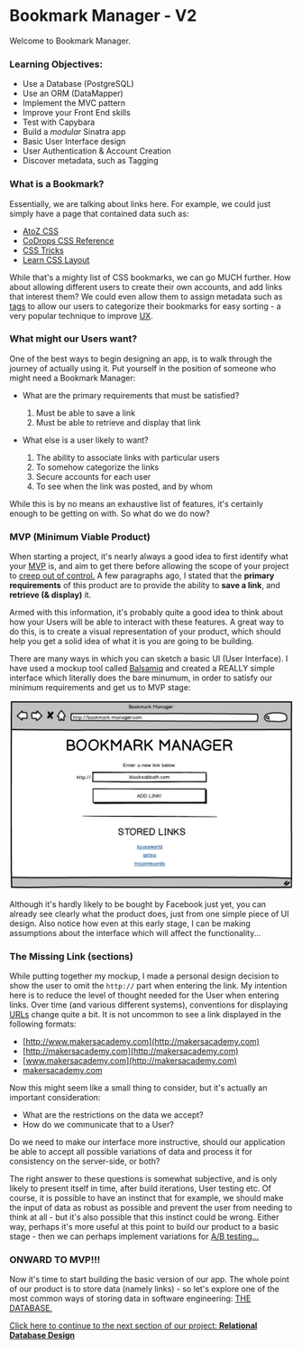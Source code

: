# Bookmark Manager - V2

Welcome to Bookmark Manager.

### Learning Objectives:

* Use a Database (PostgreSQL)
* Use an ORM (DataMapper)
* Implement the MVC pattern
* Improve your Front End skills
* Test with Capybara
* Build a _modular_ Sinatra app
* Basic User Interface design
* User Authentication & Account Creation
* Discover metadata, such as Tagging

### What is a Bookmark?

Essentially, we are talking about links here. For example, we could just simply have a page that contained data such as:

* [AtoZ CSS](http://www.atozcss.com/)
* [CoDrops CSS Reference](http://tympanus.net/codrops/css_reference/)
* [CSS Tricks](https://css-tricks.com/)
* [Learn CSS Layout](http://learnlayout.com/)

While that's a mighty list of CSS bookmarks, we can go MUCH further. How about allowing different users to create their own accounts, and add links that interest them? We could even allow them to assign metadata such as [tags](http://en.wikipedia.org/wiki/Tag_%28metadata%29) to allow our users to categorize their bookmarks for easy sorting - a very popular technique to improve [UX](http://en.wikipedia.org/wiki/User_experience_design).

### What might our Users want?

One of the best ways to begin designing an app, is to walk through the journey of actually using it. Put yourself in the position of someone who might need a Bookmark Manager:

* What are the primary requirements that must be satisfied?
  1. Must be able to save a link
  2. Must be able to retrieve and display that link


* What else is a user likely to want?
  1. The ability to associate links with particular users
  2. To somehow categorize the links
  3. Secure accounts for each user
  4. To see when the link was posted, and by whom

While this is by no means an exhaustive list of features, it's certainly enough to be getting on with. So what do we do now?

### MVP (Minimum Viable Product)

When starting a project, it's nearly always a good idea to first identify what your [MVP](http://en.wikipedia.org/wiki/Minimum_viable_product) is, and aim to get there before allowing the scope of your project to [creep out of control.](http://en.wikipedia.org/wiki/Feature_creep) A few paragraphs ago, I stated that the __primary requirements__ of this product are to provide the ability to **save a link**, and **retrieve (& display)** it.

Armed with this information, it's probably quite a good idea to think about how your Users will be able to interact with these features. A great way to do this, is to create a visual representation of your product, which should help you get a solid idea of what it is you are going to be building.

There are many ways in which you can sketch a basic UI (User Interface). I have used a mockup tool called [Balsamiq](https://balsamiq.com/) and created a REALLY simple interface which literally does the bare minumum, in order to satisfy our minimum requirements and get us to MVP stage:

![Image](/images/bmm-mvp.png "Bookmark Manager - MVP")

Although it's hardly likely to be bought by Facebook just yet, you can already see clearly what the product does, just from one simple piece of UI design. Also notice how even at this early stage, I can be making assumptions about the interface which will affect the functionality...

### The Missing Link (sections)

While putting together my mockup, I made a personal design decision to show the user to omit the `http://` part when entering the link. My intention here is to reduce the level of thought needed for the User when entering links. Over time (and various different systems), conventions for displaying [URLs](http://en.wikipedia.org/wiki/Uniform_resource_locator) change quite a bit. It is not uncommon to see a link displayed in the following formats:

* [http://www.makersacademy.com](http://makersacademy.com)
* [http://makersacademy.com](http://makersacademy.com)
* [www.makersacademy.com](http://makersacademy.com)
* [makersacademy.com](http://makersacademy.com)

Now this might seem like a small thing to consider, but it's actually an important consideration:

* What are the restrictions on the data we accept?
* How do we communicate that to a User?

Do we need to make our interface more instructive, should our application be able to accept all possible variations of data and process it for consistency on the server-side, or both?

The right answer to these questions is somewhat subjective, and is only likely to present itself in time, after build iterations, User testing etc. Of course, it is possible to have an instinct that for example, we should make the input of data as robust as possible and prevent the user from needing to think at all - but it's also possible that this instinct could be wrong. Either way, perhaps it's more useful at this point to build our product to a basic stage - then we can perhaps implement variations for [A/B testing...](http://en.wikipedia.org/wiki/A/B_testing)

### ONWARD TO MVP!!!

Now it's time to start building the basic version of our app. The whole point of our product is to store data (namely links) - so let's explore one of the most common ways of storing data in software engineering: [THE DATABASE.](http://en.wikipedia.org/wiki/Database)

[Click here to continue to the next section of our project: **Relational Database Design**]()
